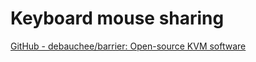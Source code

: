 # Keyboard mouse sharing

[GitHub - debauchee/barrier: Open-source KVM software](https://github.com/debauchee/barrier)
